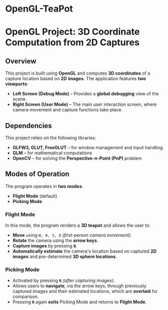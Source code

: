 # OpenGL-TeaPot

# OpenGL Project: 3D Coordinate Computation from 2D Captures

## Overview
This project is built using **OpenGL** and computes **3D coordinates** of a capture location based on **2D images**. The application features **two viewports**:

- **Left Screen (Debug Mode)** – Provides a **global debugging** view of the scene.
- **Right Screen (User Mode)** – The main user interaction screen, where camera movement and capture functions take place.

## Dependencies
This project relies on the following libraries:
- **GLFW3, GLUT, FreeGLUT** – for window management and input handling
- **GLM** – for mathematical computations
- **OpenCV** – for solving the **Perspective-n-Point (PnP)** problem

## Modes of Operation
The program operates in **two modes**:

- **Flight Mode** (default)
- **Picking Mode**

### Flight Mode
In this mode, the program renders a **3D teapot** and allows the user to:
- **Move** using `W, A, S, D` *(first-person camera movement)*.
- **Rotate** the camera using the **arrow keys**.
- **Capture images** by pressing **`B`**.
- **Automatically estimate** the camera's location based on captured **2D images** and pre-determined **3D sphere locations**.

### Picking Mode
- Activated by pressing **`R`** *(after capturing images)*.
- Allows users to **navigate**, via the arrow keys, through previously captured images and their estimated locations, which are **overlaid** for comparison.
- Pressing **`R`** again **exits** Picking Mode and returns to **Flight Mode**.
